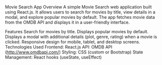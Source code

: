 Movie Search App
Overview
A simple Movie Search web application built using React.js. It allows users to search for movies by title, view details in a modal, and explore popular movies by default. The app fetches movie data from the OMDB API and displays it in a user-friendly interface.

Features
Search for movies by title.
Displays popular movies by default.
Displays a modal with additional details (plot, genre, rating) when a movie is clicked.
Responsive design for mobile, tablet, and desktop screens.
Technologies Used
Frontend: React.js
API: OMDB API (http://www.omdbapi.com/)
Styling: CSS (custom or Bootstrap)
State Management: React hooks (useState, useEffect)

